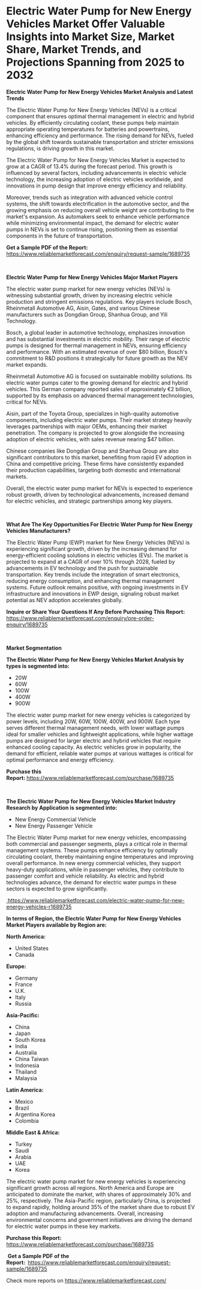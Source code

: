 <p><h1>Electric Water Pump for New Energy Vehicles Market Offer Valuable Insights into Market Size, Market Share, Market Trends, and Projections Spanning from 2025 to 2032</h1></p><p><strong>Electric Water Pump for New Energy Vehicles Market Analysis and Latest Trends</strong></p>
<p><p>The Electric Water Pump for New Energy Vehicles (NEVs) is a critical component that ensures optimal thermal management in electric and hybrid vehicles. By efficiently circulating coolant, these pumps help maintain appropriate operating temperatures for batteries and powertrains, enhancing efficiency and performance. The rising demand for NEVs, fueled by the global shift towards sustainable transportation and stricter emissions regulations, is driving growth in this market. </p><p>The Electric Water Pump for New Energy Vehicles Market is expected to grow at a CAGR of 13.4% during the forecast period. This growth is influenced by several factors, including advancements in electric vehicle technology, the increasing adoption of electric vehicles worldwide, and innovations in pump design that improve energy efficiency and reliability. </p><p>Moreover, trends such as integration with advanced vehicle control systems, the shift towards electrification in the automotive sector, and the growing emphasis on reducing overall vehicle weight are contributing to the market's expansion. As automakers seek to enhance vehicle performance while minimizing environmental impact, the demand for electric water pumps in NEVs is set to continue rising, positioning them as essential components in the future of transportation.</p></p>
<p><strong>Get a Sample PDF of the Report:&nbsp;</strong> <a href="https://www.reliablemarketforecast.com/enquiry/request-sample/1689735?utm_campaign=1890&utm_medium=2&utm_source=Github&utm_content=ia&utm_term=07012025&utm_id=electric-water-pump-for-new-energy-vehicles">https://www.reliablemarketforecast.com/enquiry/request-sample/1689735</a></p>
<p>&nbsp;</p>
<p><strong>Electric Water Pump for New Energy Vehicles Major Market Players</strong></p>
<p><p>The electric water pump market for new energy vehicles (NEVs) is witnessing substantial growth, driven by increasing electric vehicle production and stringent emissions regulations. Key players include Bosch, Rheinmetall Automotive AG, Aisin, Gates, and various Chinese manufacturers such as Dongdian Group, Shanhua Group, and Yili Technology.</p><p>Bosch, a global leader in automotive technology, emphasizes innovation and has substantial investments in electric mobility. Their range of electric pumps is designed for thermal management in NEVs, ensuring efficiency and performance. With an estimated revenue of over $80 billion, Bosch's commitment to R&D positions it strategically for future growth as the NEV market expands.</p><p>Rheinmetall Automotive AG is focused on sustainable mobility solutions. Its electric water pumps cater to the growing demand for electric and hybrid vehicles. This German company reported sales of approximately €2 billion, supported by its emphasis on advanced thermal management technologies, critical for NEVs.</p><p>Aisin, part of the Toyota Group, specializes in high-quality automotive components, including electric water pumps. Their market strategy heavily leverages partnerships with major OEMs, enhancing their market penetration. The company is projected to grow alongside the increasing adoption of electric vehicles, with sales revenue nearing $47 billion.</p><p>Chinese companies like Dongdian Group and Shanhua Group are also significant contributors to this market, benefiting from rapid EV adoption in China and competitive pricing. These firms have consistently expanded their production capabilities, targeting both domestic and international markets.</p><p>Overall, the electric water pump market for NEVs is expected to experience robust growth, driven by technological advancements, increased demand for electric vehicles, and strategic partnerships among key players.</p></p>
<p>&nbsp;</p>
<p><strong>What Are The Key Opportunities For Electric Water Pump for New Energy Vehicles Manufacturers?</strong></p>
<p><p>The Electric Water Pump (EWP) market for New Energy Vehicles (NEVs) is experiencing significant growth, driven by the increasing demand for energy-efficient cooling solutions in electric vehicles (EVs). The market is projected to expand at a CAGR of over 10% through 2028, fueled by advancements in EV technology and the push for sustainable transportation. Key trends include the integration of smart electronics, reducing energy consumption, and enhancing thermal management systems. Future outlook remains positive, with ongoing investments in EV infrastructure and innovations in EWP design, signaling robust market potential as NEV adoption accelerates globally.</p></p>
<p><strong>Inquire or Share Your Questions If Any Before Purchasing This Report:</strong> <a href="https://www.reliablemarketforecast.com/enquiry/pre-order-enquiry/1689735?utm_campaign=1890&utm_medium=2&utm_source=Github&utm_content=ia&utm_term=07012025&utm_id=electric-water-pump-for-new-energy-vehicles">https://www.reliablemarketforecast.com/enquiry/pre-order-enquiry/1689735</a></p>
<p>&nbsp;</p>
<p><strong>Market Segmentation</strong></p>
<p><strong>The Electric Water Pump for New Energy Vehicles Market Analysis by types is segmented into:</strong></p>
<p><ul><li>20W</li><li>60W</li><li>100W</li><li>400W</li><li>900W</li></ul></p>
<p><p>The electric water pump market for new energy vehicles is categorized by power levels, including 20W, 60W, 100W, 400W, and 900W. Each type serves different thermal management needs, with lower wattage pumps ideal for smaller vehicles and lightweight applications, while higher wattage pumps are designed for larger electric and hybrid vehicles that require enhanced cooling capacity. As electric vehicles grow in popularity, the demand for efficient, reliable water pumps at various wattages is critical for optimal performance and energy efficiency.</p></p>
<p><strong>Purchase this Report:&nbsp;</strong><a href="https://www.reliablemarketforecast.com/purchase/1689735?utm_campaign=1890&utm_medium=2&utm_source=Github&utm_content=ia&utm_term=07012025&utm_id=electric-water-pump-for-new-energy-vehicles">https://www.reliablemarketforecast.com/purchase/1689735</a></p>
<p>&nbsp;</p>
<p><strong>The Electric Water Pump for New Energy Vehicles Market Industry Research by Application is segmented into:</strong></p>
<p><ul><li>New Energy Commercial Vehicle</li><li>New Energy Passenger Vehicle</li></ul></p>
<p><p>The Electric Water Pump market for new energy vehicles, encompassing both commercial and passenger segments, plays a critical role in thermal management systems. These pumps enhance efficiency by optimally circulating coolant, thereby maintaining engine temperatures and improving overall performance. In new energy commercial vehicles, they support heavy-duty applications, while in passenger vehicles, they contribute to passenger comfort and vehicle reliability. As electric and hybrid technologies advance, the demand for electric water pumps in these sectors is expected to grow significantly.</p></p>
<p><a href="https://www.reliablemarketforecast.com/electric-water-pump-for-new-energy-vehicles-r1689735?utm_campaign=1890&utm_medium=2&utm_source=Github&utm_content=ia&utm_term=07012025&utm_id=electric-water-pump-for-new-energy-vehicles">&nbsp;https://www.reliablemarketforecast.com/electric-water-pump-for-new-energy-vehicles-r1689735</a></p>
<p><strong>In terms of Region, the Electric Water Pump for New Energy Vehicles Market Players available by Region are:</strong></p>
<p>
    <p> <strong> North America: </strong>
        <ul>
            <li>United States</li>
            <li>Canada</li>
        </ul>
        </p> 
    <p> <strong> Europe: </strong>
        <ul>
            <li>Germany</li>
            <li>France</li>
            <li>U.K.</li>
            <li>Italy</li>
            <li>Russia</li>
        </ul>
        </p> 
    <p> <strong> Asia-Pacific: </strong>
        <ul>
            <li>China</li>
            <li>Japan</li>
            <li>South Korea</li>
            <li>India</li>
            <li>Australia</li>
            <li>China Taiwan</li>
            <li>Indonesia</li>
            <li>Thailand</li>
            <li>Malaysia</li>
        </ul>
        </p> 
    <p> <strong> Latin America: </strong>
        <ul>
            <li>Mexico</li>
            <li>Brazil</li>
            <li>Argentina Korea</li>
            <li>Colombia</li>
        </ul>
        </p> 
    <p> <strong> Middle East & Africa: </strong>
        <ul>
            <li>Turkey</li>
            <li>Saudi</li>
            <li>Arabia</li>
            <li>UAE</li>
            <li>Korea</li>
        </ul>
    </p>
    </p>
<p><p>The electric water pump market for new energy vehicles is experiencing significant growth across all regions. North America and Europe are anticipated to dominate the market, with shares of approximately 30% and 25%, respectively. The Asia-Pacific region, particularly China, is projected to expand rapidly, holding around 35% of the market share due to robust EV adoption and manufacturing advancements. Overall, increasing environmental concerns and government initiatives are driving the demand for electric water pumps in these key markets.</p></p>
<p><strong>Purchase this Report: </strong><a href="https://www.reliablemarketforecast.com/purchase/1689735?utm_campaign=1890&utm_medium=2&utm_source=Github&utm_content=ia&utm_term=07012025&utm_id=electric-water-pump-for-new-energy-vehicles">https://www.reliablemarketforecast.com/purchase/1689735</a></p>
<p>&nbsp;<strong>Get a Sample PDF of the Report:&nbsp;&nbsp;</strong><a href="https://www.reliablemarketforecast.com/enquiry/request-sample/1689735?utm_campaign=1890&utm_medium=2&utm_source=Github&utm_content=ia&utm_term=07012025&utm_id=electric-water-pump-for-new-energy-vehicles">https://www.reliablemarketforecast.com/enquiry/request-sample/1689735</a></p>
<p><strong></strong></p>
<p>Check more reports on <a href="https://www.reliablemarketforecast.com/?utm_campaign=1890&utm_medium=2&utm_source=Github&utm_content=ia&utm_term=07012025&utm_id=electric-water-pump-for-new-energy-vehicles">https://www.reliablemarketforecast.com/</a></p>